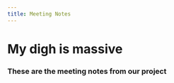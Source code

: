 ```yaml
---
title: Meeting Notes
---
```


# My digh is massive

### These are the meeting notes from our project

